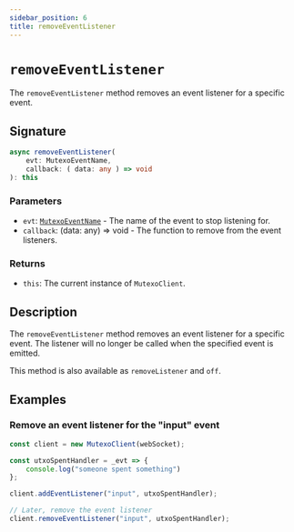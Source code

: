 ```yaml
---
sidebar_position: 6
title: removeEventListener
---
```



# `removeEventListener`

The `removeEventListener` method removes an event listener for a specific event.

## Signature

```ts
async removeEventListener(
    evt: MutexoEventName,
    callback: ( data: any ) => void
): this
```

### Parameters

- `evt`: [`MutexoEventName`](../../messages/type-aliases/MutexoEventName) - The name of the event to stop listening for.
- `callback`: (data: any) => void - The function to remove from the event listeners.

### Returns

- `this`: The current instance of `MutexoClient`.

## Description

The `removeEventListener` method removes an event listener for a specific event. The listener will no longer be called when the specified event is emitted.

This method is also available as `removeListener` and `off`.

## Examples

### Remove an event listener for the "input" event

```ts
const client = new MutexoClient(webSocket);

const utxoSpentHandler = _evt => {
    console.log("someone spent something")
};

client.addEventListener("input", utxoSpentHandler);

// Later, remove the event listener
client.removeEventListener("input", utxoSpentHandler);
```
